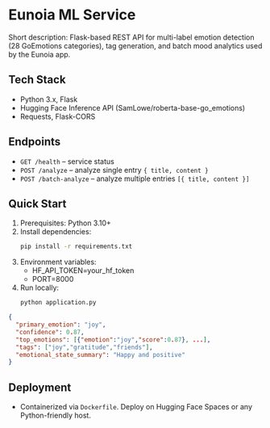 # Eunoia ML Service

Short description: Flask-based REST API for multi-label emotion detection (28 GoEmotions categories), tag generation, and batch mood analytics used by the Eunoia app.

## Tech Stack
- Python 3.x, Flask
- Hugging Face Inference API (SamLowe/roberta-base-go_emotions)
- Requests, Flask-CORS

## Endpoints
- `GET /health` – service status
- `POST /analyze` – analyze single entry `{ title, content }`
- `POST /batch-analyze` – analyze multiple entries `[{ title, content }]`

## Quick Start
1. Prerequisites: Python 3.10+
2. Install dependencies:
   ```bash
   pip install -r requirements.txt
   ```
3. Environment variables:
   - HF_API_TOKEN=your_hf_token
   - PORT=8000
4. Run locally:
   ```bash
   python application.py
   ```
```json
{
  "primary_emotion": "joy",
  "confidence": 0.87,
  "top_emotions": [{"emotion":"joy","score":0.87}, ...],
  "tags": ["joy","gratitude","friends"],
  "emotional_state_summary": "Happy and positive"
}
```

## Deployment
- Containerized via `Dockerfile`. Deploy on Hugging Face Spaces or any Python-friendly host.

